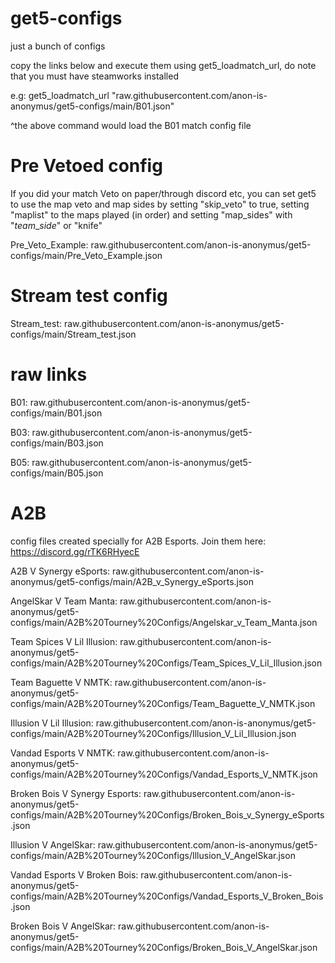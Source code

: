 # get5-configs
just a bunch of configs  

copy the links below and execute them using get5_loadmatch_url, do note that you must have steamworks installed  

e.g: get5_loadmatch_url "raw.githubusercontent.com/anon-is-anonymus/get5-configs/main/B01.json"  

^the above command would load the B01 match config file

# Pre Vetoed config
If you did your match Veto on paper/through discord etc, you can set get5 to use the map veto and map sides by setting "skip_veto" to true, setting "maplist" to the maps played (in order) and setting "map_sides" with "<i>team</i>_<i>side</i>" or "knife"

Pre_Veto_Example: raw.githubusercontent.com/anon-is-anonymus/get5-configs/main/Pre_Veto_Example.json

# Stream test config

Stream_test: raw.githubusercontent.com/anon-is-anonymus/get5-configs/main/Stream_test.json

# raw links

B01: raw.githubusercontent.com/anon-is-anonymus/get5-configs/main/B01.json 

B03: raw.githubusercontent.com/anon-is-anonymus/get5-configs/main/B03.json  

B05: raw.githubusercontent.com/anon-is-anonymus/get5-configs/main/B05.json  

# A2B
config files created specially for A2B Esports. Join them here: https://discord.gg/rTK6RHyecE  

A2B V Synergy eSports: raw.githubusercontent.com/anon-is-anonymus/get5-configs/main/A2B_v_Synergy_eSports.json

AngelSkar V Team Manta: raw.githubusercontent.com/anon-is-anonymus/get5-configs/main/A2B%20Tourney%20Configs/Angelskar_v_Team_Manta.json

Team Spices V Lil Illusion: raw.githubusercontent.com/anon-is-anonymus/get5-configs/main/A2B%20Tourney%20Configs/Team_Spices_V_Lil_Illusion.json

Team Baguette V NMTK: raw.githubusercontent.com/anon-is-anonymus/get5-configs/main/A2B%20Tourney%20Configs/Team_Baguette_V_NMTK.json

Illusion V Lil Illusion: raw.githubusercontent.com/anon-is-anonymus/get5-configs/main/A2B%20Tourney%20Configs/Illusion_V_Lil_Illusion.json

Vandad Esports V NMTK: raw.githubusercontent.com/anon-is-anonymus/get5-configs/main/A2B%20Tourney%20Configs/Vandad_Esports_V_NMTK.json

Broken Bois V Synergy Esports: raw.githubusercontent.com/anon-is-anonymus/get5-configs/main/A2B%20Tourney%20Configs/Broken_Bois_v_Synergy_eSports.json

Illusion V AngelSkar: raw.githubusercontent.com/anon-is-anonymus/get5-configs/main/A2B%20Tourney%20Configs/Illusion_V_AngelSkar.json

Vandad Esports V Broken Bois: raw.githubusercontent.com/anon-is-anonymus/get5-configs/main/A2B%20Tourney%20Configs/Vandad_Esports_V_Broken_Bois.json

Broken Bois V AngelSkar: raw.githubusercontent.com/anon-is-anonymus/get5-configs/main/A2B%20Tourney%20Configs/Broken_Bois_V_AngelSkar.json
